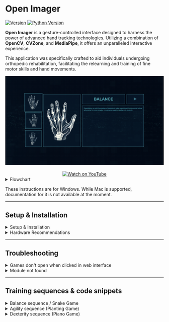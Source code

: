 # Open Imager

[![Version](https://img.shields.io/badge/version-4.2.0-blue.svg)]()
[![Python Version](https://img.shields.io/badge/python-3.12-blue.svg)](https://www.python.org/downloads/release/python-312/)

**Open Imager** is a gesture-controlled interface designed to harness the power of advanced hand tracking technologies. Utilizing a combination of **OpenCV**, **CVZone**, and **MediaPipe**, it offers an unparalleled interactive experience.

This application was specifically crafted to aid individuals undergoing orthopedic rehabilitation, facilitating the relearning and training of fine motor skills and hand movements.

<div style="display: flex; flex-direction: column;">
  <img src="https://github.com/bayoudhseif/openimager/blob/master/assets/interface.PNG?raw=true" alt="Interface Preview" style="width: 100%;">
</div>

<div style="display: flex; justify-content: center; margin-top: 20px;">
  <a href="https://www.youtube.com/watch?v=02N02075yaQ" target="_blank">
    <img src="https://img.shields.io/badge/Watch%20on-YouTube-red?style=for-the-badge&logo=youtube" alt="Watch on YouTube" style="width: 300px;">
  </a>
</div>

<details>
<summary>Flowchart</summary>

<img src="https://github.com/bayoudhseif/openimager/blob/master/assets/flowchart.png?raw=true" alt="Flowchart" style="width: 100%;">

</details>

These instructions are for Windows. While Mac is supported, documentation for it is not available at the moment.

---

## Setup & Installation

<details>
<summary>Setup & Installation</summary>

### Prerequisites

- **[Python 3.12](https://www.python.org/ftp/python/3.12.3/python-3.12.3-amd64.exe)**: Ensure you have Python 3.12 installed.
- **[Microsoft Visual C++](https://aka.ms/vs/17/release/vc_redist.x64.exe)**: Install the Microsoft Visual C++ 2015-2022 Redistributable.

### Installation

1. **Clone or Download Repository**
   - Clone the project repository using Git or download it as a ZIP file.

2. **Install Dependencies**
   - Open your terminal or command prompt.
   - Navigate to the project repository directory.
   - Run the following command to install the required Python packages:
     ```sh
     pip install -r requirements.txt
     ```

### Running the Application

1. **Navigate to Application Directory**
   - Change directory to `main-web`:
     ```sh
     cd main-web
     ```

2. **Run the Application**
   - Execute the following command to start the application:
     ```sh
     python openimager-windows.py
     ```

</details>

<details>
<summary>Hardware Recommendations</summary>

To ensure optimal performance, it is recommended to use the following hardware specifications:

- **Processor**: Quad-core CPU with 2.5 GHz or higher clock speed.
- **RAM**: Minimum 8 GB RAM.
- **GPU**: Optional but recommended for improved performance, with at least 2 GB VRAM.
- **Camera**: Standard webcam capable of at least 720p resolution.

</details>

---

## Troubleshooting

<details>
<summary>Games don't open when clicked in web interface</summary>

If you're having trouble getting the training modules to work after starting the Flask server from `openimager-windows.py`, follow these steps:

1. **Go to the Levels Directory**: Open your command prompt or terminal and navigate to the `levels` folder inside the `main-web` folder of your project.

2. **Find the Module**: Inside the `levels` folder, you'll see folders named `agility`, `balance`, and `dexterity`. Go into the folder that corresponds to the module you're having trouble with. For example, if it's the agility module, go into the `agility` folder.

3. **Run the Module**: Once you're inside the module's folder, find the Python file (it will have the same name as the folder) and run it by typing `python filename.py` in your command prompt or terminal. This will run the module directly and may show any errors that are preventing it from working properly.

Repeat these steps for the other modules if needed.

</details>

<details>
<summary>Module not found</summary>

If the troubleshooting tip above shows **"module name not found"**, follow these steps:

1. **Try Installing with pip**:
    - Run `pip install <module_name>`

2. **If Error Persists**:
    - Run `pip install <module_name> --user`

Replace `<module_name>` with the library name that gives the error, for example, `cvzone`, `flask`, etc.

</details>

---

## Training sequences & code snippets

<details>
<summary>Balance sequence / Snake Game</summary>

### Purpose
- A hand-controlled snake game using OpenCV and Pygame.

### Game Mechanics
- The game continuously captures frames from the camera, detects hand landmarks, and uses the index finger position to control the snake.
- If the snake's head (index finger tip) collides with a treat, the score increases, and a new treat position is generated.
- The game ends if the snake stands still for too long.

1. **Hand Detection and Grabbing Mechanism**
   <details>
   <summary><b>View Code</b></summary>

   ```python
   # Initialize hand detector
   detector = HandDetector(detectionCon=0.8)

   # Main loop
   while True:
       success, img = cap.read()
       if not success:
           print("Failed to capture video frame.")
           continue  # Skip the rest of the loop and try to get another frame

       img = cv2.flip(img, 1)
       hands, img = detector.findHands(img, draw=False)

       if hands:
           for hand in hands:
               lm_list = hand["lmList"]
               cursor = lm_list[8][:2]
               l, _, _ = detector.findDistance(lm_list[8][:2], lm_list[12][:2], img)

               if not is_grabbing and l < grab_threshold:
                   is_grabbing = True
               elif is_grabbing and l > release_threshold:
                   is_grabbing = False

               single_rect.update(cursor, is_grabbing)
   ```

   **Explanation**:
   - The hand detector is initialized with a confidence threshold of 0.8.
   - In the main loop, it captures frames from the camera, flips them horizontally, and detects hands in the frame.
   - It calculates the distance between the index and middle fingertips to determine if the user is grabbing (fingers close together) or releasing (fingers apart) the draggable object.

   </details>

2. **Draggable Rectangle Class with Image**
   <details>
   <summary><b>View Code</b></summary>

   ```python
   # Define class for draggable rectangle (now with images)
   class DragRect:
       def __init__(self, pos_center, image):
           self.pos_center = pos_center
           self.image = image
           self.is_grabbed = False
           self.size = [image.shape[1], image.shape[0]]

       def update(self, cursor, is_grabbing):
           cx, cy = self.pos_center
           w, h = self.size

           if cx - w // 2 < cursor[0] < cx + w // 2 and cy - h // 2 < cursor[1] < cy + h // 2:
               if is_grabbing:
                   self.pos_center = cursor
                   self.is_grabbed = True
               else:
                   self.is_grabbed = False
           else:
               if self.is_grabbed and is_grabbing:
                   self.pos_center = cursor
               elif not is_grabbing:
                   self.is_grabbed = False
   ```

   **Explanation**:
   - `DragRect` class manages a draggable rectangle with an image.
   - It updates the rectangle's position based on the cursor's position when the hand is grabbing it.
   - It checks if the cursor is within the rectangle's bounds to determine if the rectangle should follow the cursor.

   </details>

3. **Planting Zone and Seed Planting Logic**
   <details>
   <summary><b>View Code</b></summary>

   ```python
   # Function to check if a point is inside a rectangle
   def is_inside_planting_zone(rect_pos, zone_pos, zone_size):
       rx, ry = rect_pos
       zx, zy = zone_pos
       zw, zh = zone_size

       return zx - zw // 2 < rx < zx + zw // 2 and zy - zh // 2 < ry < zy + zh // 2

   # Function to generate a new planting zone position
   def generate_new_planting_zone(exclude_pos, img_size, zone_size):
       img_width, img_height = img_size
       zone_width, zone_height = zone_size
       margin = 100  # To ensure the zone does not spawn too close to the edges
       x = random.randint(margin + zone_width // 2, img_width - margin - zone_width // 2)
       y = random.randint(margin + zone_height // 2, img_height - margin - zone_height // 2)
       return [x, y]
   ```

   **Explanation**:
   - `is_inside_planting_zone`: Checks if the rectangle's center is within the planting zone's boundaries.
   - `generate_new_planting_zone`: Generates a new random position for the planting zone, ensuring it doesn't spawn too close to the edges or overlap with the current zone.

   </details>

</details>

<details>
<summary>Agility sequence (Planting Game)</summary>

### Purpose
- A hand-controlled drag-and-drop planting game using OpenCV and Pygame.

### Game Mechanics
- The game detects hand gestures to grab and move a box (seed) to a planting zone.
- If the box is placed inside the planting zone, a new planting zone is generated.

1. **Hand Detection and Initialization**
   <details>
   <summary><b>View Code</b></summary>

   ```python

   # Initialize camera
   cap = cv2.VideoCapture(0)
   cap.set(3, 1920)
   cap.set(4, 1080)

   # Initialize hand detector
   detector = HandDetector(detectionCon=0.8)

   # Initialize pygame
   pygame.init()
   display_info = pygame.display.Info()
   screen = pygame.display.set_mode((display_info.current_w, display_info.current_h), pygame.FULLSCREEN)
   pygame.display.set_caption("Planting Game")

   # Font settings for instructions
   font = cv2.FONT_HERSHEY_SIMPLEX
   font_scale = 0.8
   font_color = (255, 255, 255)
   line_type = 2

   # Instructions to display
   instructions = [
       "Use your index finger to control the snake's direction.",
       "Eat the red dots to grow longer and increase your score.",
   ]
   ```

   **Explanation**:
   - Initializes the camera, hand detector, and Pygame for full-screen display.
   - Sets up the font settings for displaying instructions on the screen.

   </details>

2. **Game State and Collision Detection**
   <details>
   <summary><b>View Code</b></summary>

   ```python
   # Function to initialize game state
   def initialize_game():
       return {
           "treat_pos": [random.randint(100, 1180), random.randint(100, 620)],
           "score": 0,
           "snake_body": [[640, 360]],  # Starting position
           "game_over": False,
       }

   # Function to add a new treat
   def add_treat():
       return [random.randint(100, 1180), random.randint(100, 620)]

   # Function to check collision with treat
   def check_collision_with_treat(head, treat, tolerance=20):
       dx = head[0] - treat[0]
       dy = head[1] - treat[1]
       distance = np.sqrt(dx**2 + dy**2)
       return distance < tolerance

   # Function to check self collision
   def check_self_collision(snake_body):
       head = snake_body[0]
       return head in snake_body[1:]
   ```

   **Explanation**:
   - `initialize_game`: Initializes the game state with a random treat position, score, initial snake position, and game over flag.
   - `add_treat`: Generates a new random position for the treat.
   - `check_collision_with_treat`: Checks if the snake's head has collided with the treat.
   - `check_self_collision`: Checks if the snake has collided with itself.

   </details>

3. **Main Game Loop and Drawing**
   <details>
   <summary><b>View Code</b></summary>

   ```python
   # Main game loop
   game_running = True
   while game_running:
       game_state = initialize_game()

       while not game_state["game_over"]:
           success, img = cap.read()
           if not success:
               continue

           img = cv2.flip(img, 1)
           hands, img = detector.findHands(img, draw=False)

           if hands:
               index_finger_tip = hands[0]["lmList"][8][:2]
               if len(game_state["snake_body"]) < 2 or not check_self_collision([index_finger_tip] + game_state["snake_body"][1:]):
                   game_state["snake_body"].insert(0, list(index_finger_tip))  # Move the snake
                   if check_collision_with_treat(index_finger_tip, game_state["treat_pos"], tolerance=25):
                       game_state["score"] += 1
                       game_state["treat_pos"] = add_treat()  # Add new treat
                   else:
                       game_state["snake_body"].pop()  # Keep the snake's length constant
               else:
                   game_state["game_over"] = True  # End game condition

           # Drawing
           # Draw the treat with white outline
           cv2.circle(img, tuple(game_state["treat_pos"]), 12, (255, 255, 255), cv2.FILLED)  # White outline
           cv2.circle(img, tuple(game_state["treat_pos"]), 10, (220, 204, 138), cv2.FILLED)  # Lighter treat color

           # Draw the snake with white outline
           for segment in game_state["snake_body"]:
               cv2.rectangle(img, (segment[0] - 9, segment[1] - 9), (segment[0] + 9, segment[1] + 9), (255, 255, 255), cv2.FILLED)  # White outline
               cv2.rectangle(img, (segment[0] - 7, segment[1] - 7), (segment[0] + 7, segment[1] + 7), (51, 27, 10), cv2.FILLED)  # Lighter snake color

           if game_state["score"] >= 30:
               game_running = False
               break

       if game_state["game_over"]:
           print(f"Game Over. Final Score: {game_state['score']}")
           cv2.waitKey(1000)  # Wait a bit before potentially restarting

   cap.release()
   cv2.destroyAllWindows()
   pygame.quit()
   ```

   **Explanation**:
   - Main game loop: Handles game initialization, updates game state based on hand detection, checks for collisions, and updates the display.
   - Drawing: Draws the treat and snake with a white outline, blends text with the video frame, and converts the image to Pygame format for display.

   </details>

</details>

<details>
<summary>Dexterity sequence (Piano Game)</summary>

### Purpose
- A hand gesture-controlled piano game using OpenCV, MediaPipe, and Pygame.

### Game Mechanics
- Plays a piano note when the correct gesture is made.
- Tracks the number of correct gestures and stops after 60 successful gestures.

1. **Hand Detection and Finger Counting**
   <details>
   <summary><b>View Code</b></summary>

   ```python

   class handDetector:
       def __init__(self, mode=False, maxHands=2, detectionCon=0.5, trackCon=0.5):
           self.mode = mode
           self.maxHands = maxHands
           self.detectionCon = detectionCon
           self.trackCon = trackCon

           self.mpHands = mp.solutions.hands
           self.hands = self.mpHands.Hands(static_image_mode=self.mode,
                                           max_num_hands=self.maxHands,
                                           min_detection_confidence=self.detectionCon,
                                           min_tracking_confidence=self.trackCon)
           self.mpDraw = mp.solutions.drawing_utils
           self.tipIds = [4, 8, 12, 16, 20]

       def findHands(self, img, draw=True):
           imgRGB = cv2.cvtColor(img, cv2.COLOR_BGR2RGB)
           self.results = self.hands.process(imgRGB)

           if self.results.multi_hand_landmarks:
               for handLms in self.results.multi_hand_landmarks:
                   if draw:
                       self.mpDraw.draw_landmarks(img, handLms, self.mpHands.HAND_CONNECTIONS)
           return img

       def findPosition(self, img, handNo=0, draw=True):
           lmList = []
           if self.results.multi_hand_landmarks:
               myHand = self.results.multi_hand_landmarks[handNo]


               for id, lm in enumerate(myHand.landmark):
                   h, w, c = img.shape
                   cx, cy = int(lm.x * w), int(lm.y * h)
                   lmList.append([id, cx, cy])
                   if draw and id == 0:  # Example for drawing circles on the wrist
                       cv2.circle(img, (cx, cy), 15, (255, 0, 255), cv2.FILLED)
           return lmList

       def countFingers(self, lmList):
           if lmList:
               fingers = []

               # Thumb
               if lmList[self.tipIds[0]][1] > lmList[self.tipIds[0] - 1][1]:
                   fingers.append(1)
               else:
                   fingers.append(0)

               # Fingers
               for id in range(1, 5):
                   if lmList[self.tipIds[id]][2] < lmList[self.tipIds[id] - 2][2]:
                       fingers.append(1)
                   else:
                       fingers.append(0)

               return fingers.count(1)
           return 0
   ```

   **Explanation**:
   - Defines a `handDetector` class using MediaPipe for hand detection.
   - Includes methods for finding hands, finding hand landmarks positions, and counting the number of fingers extended.

   </details>

2. **Playing Piano Notes**
   <details>
   <summary><b>View Code</b></summary>

   ```python
   def play_piano_sequence(gesture_made):
       piano_notes = [pygame.mixer.Sound("levels/dexterity/song.mp3")]
       elapsed_time = 0

       while True:
           if gesture_made.is_set():
               for note in piano_notes:
                   if elapsed_time < note.get_length():
                       note.play()
                       time.sleep(note.get_length() - elapsed_time)
                       elapsed_time = 0
                   else:
                       elapsed_time -= note.get_length()
                   if gesture_made.is_set():
                       continue
   ```

   **Explanation**:
   - Defines a function `play_piano_sequence` that plays a sequence of piano notes when a gesture is detected.

   </details>

3. **Main Game Loop**
   <details>
   <summary><b>View Code</b></summary>

   ```python
           if lmList:
               fingers_count = detector.countFingers(lmList)
               if fingers_count == current_number:
                   gesture_made.set()
                   gesture_count += 1
                   last_gesture_time = time.time()
                   previous_number = current_number
                   while previous_number == current_number:
                       current_number = random.randint(1, 5)
                   display_text = f"Show {current_number} fingers"
                   pygame.mixer.unpause()  # Resume the music when a new gesture is made
           else:
               pygame.mixer.pause()  # Pause the music if no hands are detected

           if time.time() - last_gesture_time > 0.8:
               pygame.mixer.pause()

           screen.blit(img, (0, 0))
           pygame.display.flip()

           # Handle pygame events
           for event in pygame.event.get():
               if event.type == pygame.QUIT or (event.type == pygame.KEYDOWN and (event.key == pygame.K_ESCAPE or event.key == pygame.K_q)):
                   pygame.quit()
                   cap.release()
                   cv2.destroyAllWindows()
                   pygame.mixer.quit()
                   sys.exit()

           if gesture_count == 60:
               break

       pygame.quit()
       cap.release()
       cv2.destroyAllWindows()
       pygame.mixer.quit()


   if __name__ == "__main__":
       main()
   ```

   **Explanation**:
   - Counts the number of fingers shown and updates the game state accordingly.
   - Plays piano notes based on detected gestures.
   - Ends the game after 60 correct gestures.

   </details>

</details>
